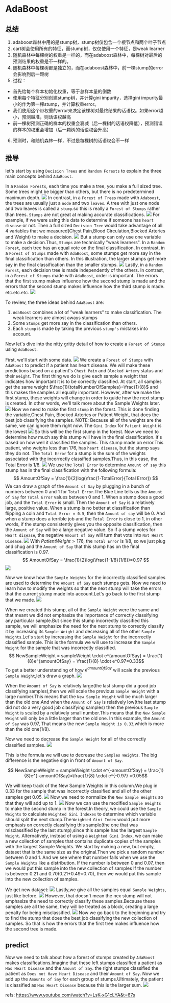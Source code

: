 # AdaBoost

## 总结

1. adaboost森林中用的是stump树，stump树仅包含一个根节点和两个叶子节点
2. cart树会使用所有的特征，而stump树，仅仅使用一个特征，是weak learner
3. 随机森林中每棵树的权重是一样的，而在adaboost森林中，每棵树对最后的预测结果的权重是不一样的。
4. 随机森林中每棵树都是独立的，而在adaboost森林中，前一棵stump的error会影响到后一颗树
5. 过程：
  - 首先给每个样本初始化权重，等于总样本量的倒数
  - 使用每个特征分别创建stump树，并计算gini impurity，选择gini impurity最小的作为第一棵stump，并计算权重error。
  - 我们使用这个带权重的error来决定该棵树对最终结果的话语权。如果error越小，预测越准，则话语权越高
  - 前一棵树预测正确的样本的权重会衰减（后一棵树的话语权降低），预测错误的样本的权重会增加（后一颗树的话语权会升高）
6. 预测时，和随机森林一样，不过是每棵树的话语权会不一样

## 推导
let's start by using `Decision Trees` and `Random Forests` to explain the three main concepts behind `AdaBoost`.

In a `Random Forests`, each time you make a tree, you make a full sized tree. Some trees might be bigger than others, but there is no predetermined maximum depth.
![](./AdaBoost/1.png)
In contrast, in a `Forest of Trees` made with `Adaboost`, the trees are usually just a `node` and two `leaves`. A tree with just one node and two leaves is called a `stump`.so this is really a `Forest of Stumps` rather than trees. `Stumps` are not great at making accurate classifications.
![](./AdaBoost/2.png)
For example, if we were using this data to determine if someone has `heart disease` or not. Then a full sized `Decision Tree` would take advantage of all 4 variables that we measured(Chest Pain,Blood Circulation,Blocked Arteries and Weight) to make a decision.
![](./AdaBoost/3.png)
But a stump can only use one variable to make a decision.Thus, `Stumps` are technically "weak learners".
In a `Random Forest`, each tree has an equal vote on the final classification. In contrast, in a `Forest of Stumps` made with `AdaBoost`, some stumps get more say in the final classification than others. In this illustration, the larger stumps get more say in the final classification than the smaller stumps.
![](./AdaBoost/4.png)
Lastly, in a `Random Forest`, each decision tree is made independently of the others. In contrast, in a `Forest of Stumps` made with `AdaBoost`, order is important. The errors that the first stump makes influence how the second stump is made and the errors that the second stump makes influence how the third stump is made. etc.etc.etc.
![](./AdaBoost/5.png)

To review, the three ideas behind `AdaBoost` are:

1. `AdaBoost` combines a lot of "weak learners" to make classification. The weak learners are almost aways stumps
2. Some `Stumps` get more say in the classification than others.
3. Each `stump` is made by taking the previous `stump's` mistakes into account.


Now let's dive into the nitty gritty detail of how to create a `Forest of Stumps` using `AdaBoost`.

First, we'll start with some data.
![](./AdaBoost/6.png)
We create a `Forest of Stumps` with `AdaBoost` to predict if a patient has heart disease. We will make these predictions based on a patient's `Chest Pain` and `Blocked Artery` status and their `Weight`.
The first thing we do is give each sample a weight that indicates how important it is to be correctly classified. At start, all samples get the same weight $\frac{1}{totalNumberOfSamples}=\frac{1}{8}$ and this makes the samples all equally important.
However, after we make the first stump, these weights will change in order to guide how the next stump is created. In other words, we'll talk more about the Sample Weights later.
![](./AdaBoost/7.png)
Now we need to make the first `stump` in the forest. This is done finding the variable,Chest Pain, Blocked Arteries or Patient Weight, that does the best job classifying the samples.
NOTE: Because all of the weights are the same, we can ignore them right now.
The `Gini Index` for `Patient Weight` is the lowest
![](./AdaBoost/8.png)
So this will be the first stump in the forest. Now we need to determine how much say this stump will have in the final classification. it's based on how well it classified the samples. This stump made on error.This patient, who weighs less than 176, has `heart disease`, but the stump says they do not. The `Total Error` for a stump is the sum of the weights associated with the incorrectly classified samples.Thus, in this case, the Total Error is 1/8.
![](./AdaBoost/9.png)
We use the `Total Error` to determine `Amount of say` this stump has in the final classification with the following formula:
$$ AmountOfSay = \frac{1}{2}log(\frac{1-TotalError}{Total Error}) $$
We can draw a graph of the `Amount of Say` by plugging in a bunch of numbers between 0 and 1 for `Total Error`.The Blue Line tells us the `Amount of Say` for `Total Error` values between 0 and 1. When a stump does a good job, and the `Total Error` is small. Then the `Amount of Say` is a relatively large, positive value. When a stump is no better at classification than flipping a coin and `Total Error = 0.5`, then the `Amount of say` will be 0. And when a stump does a terrible job and the `Total Error` is close to 1, in other words, if the stump consistently gives you the opposite classification, then the `Amount of Say` will be a large negative value. So if a stump votes for `Heart disease`, the negative `Amount of Say` will turn that vote into `Not Heart Disease`.
![](./AdaBoost/10.png)
With $Patient Weight > 176$, the `Total Error` is 1/8, so we just plug and chug and the `Amount of Say` that this stump has on the final classification is 0.97.
$$ AmountOfSay = \frac{1}{2}log(\frac{1-1/8}{1/8})=0.97 $$
![](./AdaBoost/11.png)

Now we know how the `Sample Weights` for the incorrectly classified samples are used to determine the `Amount of Say` each stumps gets.
Now we need to learn how to modify the weights so that the next stump will take the errors that the current stump made into account.Let's go back to the first stump that we made.
![](./AdaBoost/12.png)


When we created this stump, all of the `Sample Weight` were the same and that meant we did not emphasize the importance of correctly classifying any particular sample.But since this stump incorrectly classified this sample, we will emphasize the need for the next stump to correctly classify it by increasing its `Sample Weight` and decreasing all of the other `Sample Weights`.Let's start by increasing the `Sample Weight` for the incorrectly classified sample.
This is the formula we will use to increase the `Sample Weight` for the sample that was incorrectly classified.
$$ NewSampleWeight = sampleWeight \cdot e^{amountOfSay}  = \frac{1}{8}e^{amountOfSay} = \frac{1}{8} \cdot e^0.97=0.33$$
To get a better understanding of how $e^{amountOfSay}$ will scale the previous `Sample Weight`,let's draw a graph.
![](./AdaBoost/13.png)


When the `Amount of Say` is relatively large(the last stump did a good job classifying samples),then we will scale the previous `Sample Weight` with a large number.This means that the `New Sample Weight` will be much larger than the old one.And when the `Amount of Say` is relatively low(the last stump did not do a very good job classifying samples) then the previous `Sample Weight` is scaled by a relatively small number.This means that the `New Sample Weight` will only be a little larger than the old one.
In this example, the `Amount of Say` was 0.97, That means the new `Sample Weight is 0.33`,which is more than the old one(1/8).


Now we need to decrease the `Sample Weight` for all of the correctly classified samples.
![](./AdaBoost/14.png)

This is the formula we will use to decrease the `Samples Weights`. The big difference is the negative sign in front of `Amount of Say`.

$$ NewSampleWeight = sampleWeight \cdot e^{-amountOfSay} = \frac{1}{8}e^{-amountOfSay}=\frac{1}{8} \cdot e^{-0.97} =0.05$$

We will keep track of the New Sample Weights in this column.We plug in 0.33 for the sample that was incorrectly classified and all of the other samples get 0.05.
![](./AdaBoost/15.png)
Now we need to normalize the `New Sample Weights` so that they will add up to 1.
![](./AdaBoost/16.png)
Now we can use the modified `Sample Weights` to make the second stump in the forest.In theory, we could use the `Sample Weights` to calculate `Weighted Gini Indexes` to determine which variable should split the next stump.The `Weighted Gini Index` would put more emphasis on correctly classifying this sample(the one that was misclassified by the last stump),since this sample has the largest `Sample Weight`.
Alternatively, instead of using a `Weighted Gini Index`, we can make a new collection of samples that contains duplicate copies of the samples with the largest Sample Weights.
We start by making a new, but empty, dataset that is the same size as the original.Then we pick a random number between 0 and 1. And we see where that number falls when we use the `Sample Weights` like a distribution.
If the number is between 0 and 0.07, then we would put this sample into the new collection of samples
If the number is between 0.21 and 0.70(0.21+0.49=0.70), then we would put this sample into the new collection of samples.

We get new dataset:
![](./AdaBoost/17.gif)
Lastly,we give all the samples equal `Sample Weights`, just like before.
![](./AdaBoost/18.png)
However, that doesn't mean the nex stump will not emphasize the need to correctly classify these samples.Because these samples are all the same, they will be treated as a block, creating a large penalty for being misclassified.
![](./AdaBoost/19.png)
Now we go back to the beginning and try to find the stump that does the best job classifying the new collection of samples. So that is how the errors that the first tree makes influence how the second tree is made.

## predict
Now we need to talk about how a forest of stumps created by `AdaBoost` makes classifications.Imagine that these left stumps classified a patient as `Has Heart Disease` and the `Amount of Say`. the right stumps classified the patient as `Does not Have Heart Disease` and their `Amount of Say`. Now we add up the `Amounts of Say` for each group of stumps.Ultimately, the patient is classified as `Has Heart Disease` because this is the larger sum.
![](./AdaBoost/20.png)








































refs:
https://www.youtube.com/watch?v=LsK-xG1cLYA&t=67s